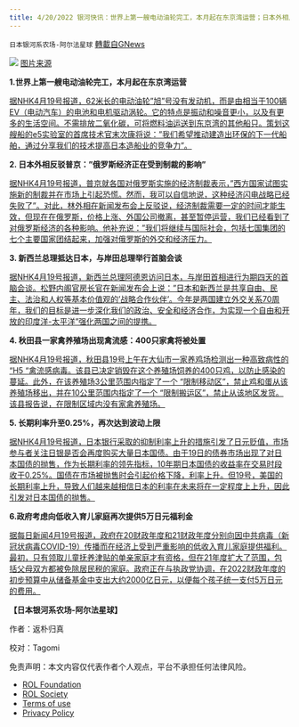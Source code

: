 ```yaml
---
title: 4/20/2022 银河快讯：世界上第一艘电动油轮完工，本月起在东京湾运营；日本外相反驳普京：&#8221;俄罗斯经济正在受到制裁的影响&#8221;
---
```

`日本银河系农场-阿尔法星球` [轉載自GNews](https://gnews.org/zh-hans/2379678/)

![](https://assets.gnews.org/wp-content/uploads/2022/04/20220414-06013011-jnn-000-3-thumb.jpeg)
[图片来源](https://news.yahoo.co.jp/articles/a96d9c1d57a4a1b6253334e8c2469db91f15caad)

**1.世界上第一艘电动油轮完工，本月起在东京湾运营**

[据NHK4月19号报道，62米长的电动油轮”旭”号没有发动机，而是由相当于100辆EV（电动汽车）的电池和电机驱动涡轮。它的特点是振动和噪音更小，以及有更多的生活空间。不需排放二氧化碳，可将燃料油运送到东京湾的其他船只。策划这艘船的e5实验室的首席技术官末次康将说：”我们希望推动建造出环保的下一代船舶，通过分享我们的技术提高日本造船业的竞争力”。](https://www3.nhk.or.jp/news/html/20220419/k10013589461000.html)

**2. 日本外相反驳普京：”俄罗斯经济正在受到制裁的影响”**

[据NHK4月19号报道，普京就各国对俄罗斯实施的经济制裁表示，”西方国家试图实施新的制裁并在市场上引起恐慌。然而，我可以自信地说，这种经济闪电战略已经失败了”。对此，林外相在新闻发布会上反驳说，经济制裁需要一定的时间才能生效，但现在在俄罗斯，价格上涨、外国公司撤离，甚至暂停运营，我们已经看到了对俄罗斯经济的各种影响。他补充说：”我们将继续与国际社会，包括七国集团的七个主要国家团结起来，加强对俄罗斯的外交和经济压力。](https://www3.nhk.or.jp/news/html/20220419/k10013589531000.html)

**3. 新西兰总理抵达日本，与岸田总理举行首脑会谈**

[据NHK4月19号报道，新西兰总理阿德恩访问日本，与岸田首相进行为期四天的首脑会谈。松野内阁官房长官在新闻发布会上说：”日本和新西兰是共享自由、民主、法治和人权等基本价值观的’战略合作伙伴’。今年是两国建立外交关系70周年，我们的目标是进一步深化我们的政治、安全和经济合作，为实现一个自由和开放的印度洋-太平洋”强化两国之间的提携。](https://www3.nhk.or.jp/news/html/20220419/k10013588561000.html)

**4. 秋田县一家禽养殖场出现禽流感：400只家禽将被处置**

[据NHK4月19号报道，秋田县19号上午在大仙市一家养鸡场检测出一种高致病性的 “H5 “禽流感病毒。该县已决定销毁在这个养殖场饲养的400只鸡，以防止感染的蔓延。此外，在该养殖场3公里范围内指定了一个 “限制移动区”，禁止鸡和蛋从该养殖场移出，并在10公里范围内指定了一个 “限制搬运区”，禁止从该地区发货。该县报告说，在限制区域内没有家禽养殖场。](https://www3.nhk.or.jp/news/html/20220419/k10013588491000.html)

**5. 长期利率升至0.25%，再次达到波动上限**

[据NHK4月19号报道，日本银行采取的抑制利率上升的措施引发了日元贬值，市场参与者关注日银是否会再度购买大量日本国债。由于19日的债券市场出现了对日本国债的抛售，作为长期利率的领先指标，10年期日本国债的收益率在交易时段收于0.25%。国债在市场被抛售时会引起价格下降，利率上升。但19号，美国的长期利率上升，导致人们越来越相信日本的利率在未来将在一定程度上上升，因此引发对日本国债的抛售。](https://www3.nhk.or.jp/news/html/20220419/k10013589731000.html)

**6.政府考虑向低收入育儿家庭再次提供5万日元福利金**

[据每日新闻4月19号报道，政府在20财政年度和21财政年度分别向因中共病毒（新冠状病毒COVID-19）传播而在经济上受到严重影响的低收入育儿家庭提供福利。最初，只有领取儿童抚养津贴的单亲家庭才有资格，但在21年度扩大了范围，包括父母双方都被免除居民税的家庭。政府正在与执政党协调，在2022财政年度的初步预算中从储备基金中支出大约2000亿日元，以便每个孩子统一支付5万日元的费用。](https://news.yahoo.co.jp/articles/5ff8f5ed20738d3c8c6fcdc0c61a4b1b0ef8ca29)

**【日本银河系农场-阿尔法星球】**

作者：返朴归真

校对：Tagomi

 

免责声明：本文内容仅代表作者个人观点，平台不承担任何法律风险。

- [ROL Foundation](https://rolfoundation.org/)
- [ROL Society](https://rolsociety.org/)
- [Terms of use](https://gnews.org/terms-of-use-3/)
- [Privacy Policy](https://gnews.org/privacy-policy/)
